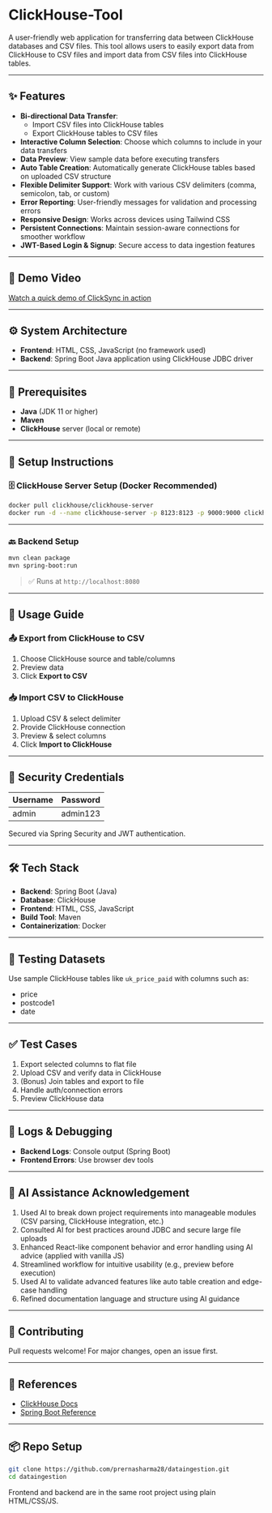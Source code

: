 # ClickHouse-Tool

A user-friendly web application for transferring data between ClickHouse databases and CSV files. This tool allows users to easily export data from ClickHouse to CSV files and import data from CSV files into ClickHouse tables.

---

## ✨ Features

- **Bi-directional Data Transfer**:
  - Import CSV files into ClickHouse tables
  - Export ClickHouse tables to CSV files
- **Interactive Column Selection**: Choose which columns to include in your data transfers
- **Data Preview**: View sample data before executing transfers
- **Auto Table Creation**: Automatically generate ClickHouse tables based on uploaded CSV structure
- **Flexible Delimiter Support**: Work with various CSV delimiters (comma, semicolon, tab, or custom)
- **Error Reporting**: User-friendly messages for validation and processing errors
- **Responsive Design**: Works across devices using Tailwind CSS
- **Persistent Connections**: Maintain session-aware connections for smoother workflow
- **JWT-Based Login & Signup**: Secure access to data ingestion features

---

## 🎥 Demo Video
[Watch a quick demo of ClickSync in action](https://drive.google.com/file/d/1-HHlNcGpbFCDgX8F-ELOcvZX01GvlLFt/view?usp=sharing)

---

## ⚙️ System Architecture

- **Frontend**: HTML, CSS, JavaScript (no framework used)
- **Backend**: Spring Boot Java application using ClickHouse JDBC driver

---

## 🔧 Prerequisites

- **Java** (JDK 11 or higher)
- **Maven**
- **ClickHouse** server (local or remote)

---

## 🚀 Setup Instructions

### 🗄️ ClickHouse Server Setup (Docker Recommended)
```bash
docker pull clickhouse/clickhouse-server
docker run -d --name clickhouse-server -p 8123:8123 -p 9000:9000 clickhouse/clickhouse-server
```

---

### 🔙 Backend Setup
```bash
mvn clean package
mvn spring-boot:run
```
> ✅ Runs at `http://localhost:8080`

---

## 🧭 Usage Guide

### 📤 Export from ClickHouse to CSV

1. Choose ClickHouse source and table/columns
2. Preview data
3. Click **Export to CSV**

### 📥 Import CSV to ClickHouse

1. Upload CSV & select delimiter
2. Provide ClickHouse connection
3. Preview & select columns
4. Click **Import to ClickHouse**

---

## 🔐 Security Credentials

Username | Password
--- | ---
admin | admin123

Secured via Spring Security and JWT authentication.

---

## 🛠️ Tech Stack

- **Backend**: Spring Boot (Java)
- **Database**: ClickHouse
- **Frontend**: HTML, CSS, JavaScript
- **Build Tool**: Maven
- **Containerization**: Docker

---

## 🧪 Testing Datasets

Use sample ClickHouse tables like `uk_price_paid` with columns such as:
- price
- postcode1
- date

---

## ✅ Test Cases

1. Export selected columns to flat file
2. Upload CSV and verify data in ClickHouse
3. (Bonus) Join tables and export to file
4. Handle auth/connection errors
5. Preview ClickHouse data

---

## 🧾 Logs & Debugging

- **Backend Logs**: Console output (Spring Boot)
- **Frontend Errors**: Use browser dev tools

---

## 📄 AI Assistance Acknowledgement

1. Used AI to break down project requirements into manageable modules (CSV parsing, ClickHouse integration, etc.)
2. Consulted AI for best practices around JDBC and secure large file uploads
3. Enhanced React-like component behavior and error handling using AI advice (applied with vanilla JS)
4. Streamlined workflow for intuitive usability (e.g., preview before execution)
5. Used AI to validate advanced features like auto table creation and edge-case handling
6. Refined documentation language and structure using AI guidance

---

## 🤝 Contributing

Pull requests welcome! For major changes, open an issue first.

---

## 🔗 References

- [ClickHouse Docs](https://clickhouse.com/docs)
- [Spring Boot Reference](https://docs.spring.io/spring-boot/index.html)

---

## 📦 Repo Setup

```bash
git clone https://github.com/prernasharma28/dataingestion.git
cd dataingestion
```

Frontend and backend are in the same root project using plain HTML/CSS/JS.